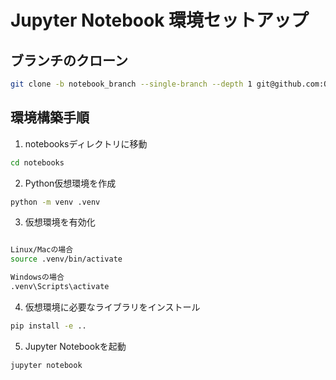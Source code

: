 # Jupyter Notebook 環境セットアップ

## ブランチのクローン

```bash
git clone -b notebook_branch --single-branch --depth 1 git@github.com:QunaSys/chemcrow-public.git

```


## 環境構築手順

1. notebooksディレクトリに移動

```bash
cd notebooks
```


2. Python仮想環境を作成

```bash
python -m venv .venv
```


3. 仮想環境を有効化

```bash

Linux/Macの場合
source .venv/bin/activate

Windowsの場合
.venv\Scripts\activate
```

4. 仮想環境に必要なライブラリをインストール

```bash
pip install -e ..
```

5. Jupyter Notebookを起動

```bash
jupyter notebook
```
